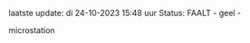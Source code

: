 laatste update: 
di 24-10-2023 15:48   uur 
Status: FAALT - geel - 
<div class="service Y">microstation</div>